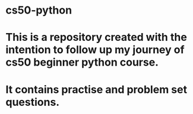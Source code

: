 ﻿# cs50-python
# This is a repository created with the intention to follow up my journey of cs50 beginner python course. 
# It contains practise and problem set questions.
